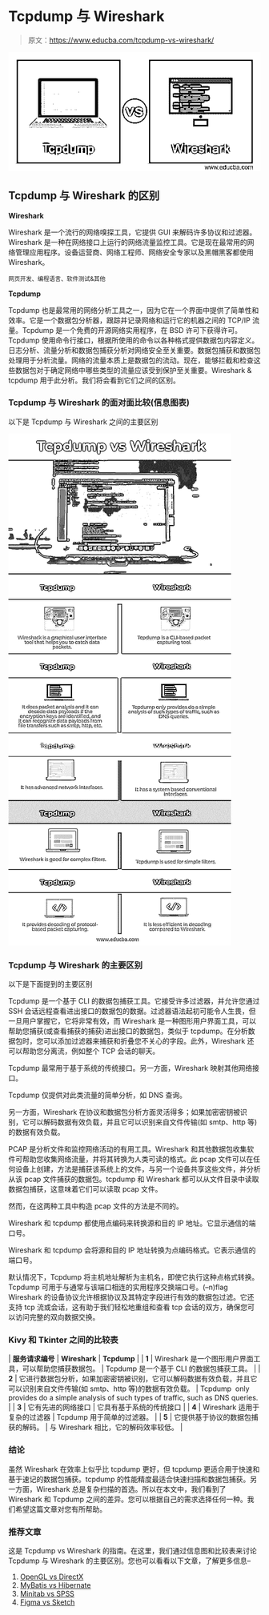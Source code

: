 # Tcpdump 与 Wireshark

> 原文：<https://www.educba.com/tcpdump-vs-wireshark/>

![Tcpdump vs Wireshark](img/71ea1f3b94d13ad9d7d856da0f4a208e.png)



## Tcpdump 与 Wireshark 的区别

**Wireshark**

Wireshark 是一个流行的网络嗅探工具，它提供 GUI 来解码许多协议和过滤器。Wireshark 是一种在网络接口上运行的网络流量监控工具。它是现在最常用的网络管理应用程序。设备运营商、网络工程师、网络安全专家以及黑帽黑客都使用 Wireshark。

<small>网页开发、编程语言、软件测试&其他</small>

**Tcpdump**

Tcpdump 也是最常用的网络分析工具之一，因为它在一个界面中提供了简单性和效率。它是一个数据包分析器，跟踪并记录网络和运行它的机器之间的 TCP/IP 流量。Tcpdump 是一个免费的开源网络实用程序，在 BSD 许可下获得许可。Tcpdump 使用命令行接口，根据所使用的命令以各种格式提供数据包内容定义。
日志分析、流量分析和数据包捕获分析对网络安全至关重要。数据包捕获和数据包处理用于分析流量。网络的流量本质上是数据包的流动。现在，能够拦截和检查这些数据包对于确定网络中哪些类型的流量应该受到保护至关重要。Wireshark & tcpdump 用于此分析。我们将会看到它们之间的区别。

### Tcpdump 与 Wireshark 的面对面比较(信息图表)

以下是 Tcpdump 与 Wireshark 之间的主要区别

![Tcpdump-vs-Wireshark-info](img/556dd7d59297be6be855dbbe969c8d6b.png)



### Tcpdump 与 Wireshark 的主要区别

以下是下面提到的主要区别

Tcpdump 是一个基于 CLI 的数据包捕获工具。它接受许多过滤器，并允许您通过 SSH 会话远程查看进出接口的数据包的数据。过滤器语法起初可能令人生畏，但一旦用户掌握它，它将非常有效，而 Wireshark 是一种图形用户界面工具，可以帮助您捕获(或查看捕获的捕获)进出接口的数据包，类似于 tcpdump。在分析数据包时，您可以添加过滤器来捕获和折叠您不关心的字段。此外，Wireshark 还可以帮助您分离流，例如整个 TCP 会话的聊天。

Tcpdump 最常用于基于系统的传统接口。另一方面，Wireshark 映射其他网络接口。

Tcpdump 仅提供对此类流量的简单分析，如 DNS 查询。

另一方面，Wireshark 在协议和数据包分析方面灵活得多；如果加密密钥被识别，它可以解码数据有效负载，并且它可以识别来自文件传输(如 smtp、http 等)的数据有效负载。

PCAP 是分析文件和监控网络活动的有用工具。Wireshark 和其他数据包收集软件可帮助您收集网络流量，并将其转换为人类可读的格式。此 pcap 文件可以在任何设备上创建，方法是捕获该系统上的文件，与另一个设备共享这些文件，并分析从该 pcap 文件捕获的数据包。tcpdump 和 Wireshark 都可以从文件目录中读取数据包捕获，这意味着它们可以读取 pcap 文件。

然而，在这两种工具中构造 pcap 文件的方法是不同的。

Wireshark 和 tcpdump 都使用点编码来转换源和目的 IP 地址。它显示通信的端口号。

Wireshark 和 tcpdump 会将源和目的 IP 地址转换为点编码格式。它表示通信的端口号。

默认情况下，Tcpdump 将主机地址解析为主机名，即使它执行这种点格式转换。Tcpdump 可用于与通常与该端口相连的实用程序交换端口号。(–n)flag
Wireshark 的设备协议允许根据协议及其特定字段进行有效的数据包过滤。它还支持 tcp 流或会话，这有助于我们轻松地重组和查看 tcp 会话的双方，确保您可以访问完整的双向数据交换。

### Kivy 和 Tkinter 之间的比较表

| **服务请求编号** | **Wireshark** | **Tcpdump** |
| **1** | Wireshark 是一个图形用户界面工具，可以帮助您捕获数据包。 | Tcpdump 是一个基于 CLI 的数据包捕获工具。 |
| **2** | 它进行数据包分析，如果加密密钥被识别，它可以解码数据有效负载，并且它可以识别来自文件传输(如 smtp、http 等)的数据有效负载。 | Tcpdump  only provides do a simple analysis of such types of traffic, such as DNS queries. |
| **3** | 它有先进的网络接口 | 它具有基于系统的传统接口 |
| **4** | Wireshark 适用于复杂的过滤器 | Tcpdump 用于简单的过滤器。 |
| **5** | 它提供基于协议的数据包捕获的解码。 | 与 Wireshark 相比，它的解码效率较低。 |

### 结论

虽然 Wireshark 在效率上似乎比 tcpdump 更好，但 tcpdump 更适合用于快速和基于速记的数据包捕获。tcpdump 的性能精度最适合快速扫描和数据包捕获。另一方面，Wireshark 总是复杂扫描的首选。所以在本文中，我们看到了 Wireshark 和 Tcpdump 之间的差异。您可以根据自己的需求选择任何一种。我们希望这篇文章对您有所帮助。

### 推荐文章

这是 Tcpdump vs Wireshark 的指南。在这里，我们通过信息图和比较表来讨论 Tcpdump 与 Wireshark 的主要区别。您也可以看看以下文章，了解更多信息–

1.  [OpenGL vs DirectX](https://www.educba.com/opengl-vs-directx/)
2.  [MyBatis vs Hibernate](https://www.educba.com/mybatis-vs-hibernate/)
3.  [Minitab vs SPSS](https://www.educba.com/minitab-vs-spss/)
4.  [Figma vs Sketch](https://www.educba.com/figma-vs-sketch/)





